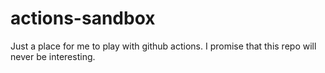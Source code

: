 # actions-sandbox
Just a place for me to play with github actions. I promise that this repo will never be interesting.
